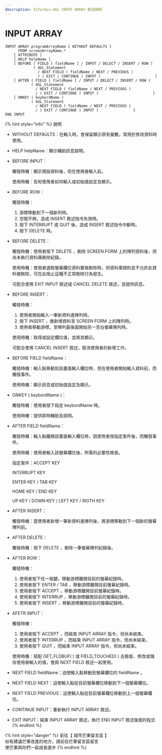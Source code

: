 ```yaml
---
description: Informix-4GL INPUT ARRAY 敘述說明
---
```


# INPUT ARRAY

```
INPUT ARRAY programArrayName [ WITHOUT DEFAULTS ]
      FROM screenArrayName.*
    [ ATTRIBUTE ]
    [ HELP helpName ]
    [ BEFORE ( FIELD [ fieldName ] / INPUT / DELECT / INSERT / ROW )
             ( 4GL_Statement
               / NEXT FIELD ( fieldName / NEXT / PREVIOUS )
               / ( EXIT / CONTINUE ) INPUT )                         ]
    [ AFTER ( FIELD [ fieldName ] / INPUT / DELECT / INSERT / ROW )
            ( 4GL_Statement
              / NEXT FIELD ( fieldName / NEXT / PREVIOUS )
              / ( EXIT / CONTINUE ) INPUT )                         ]
    [ ONKEY ( keybordName )
            ( 4GL_Statement
              / NEXT FIELD ( fieldName / NEXT / PREVIOUS )
              / ( EXIT / CONTINUE ) INPUT )                ]
END INPUT
```

{% hint style="info" %}
說明

* WITHOUT DEFAULTS：在輸入時，會保留顯示原有變數，常用於修改資料時使用。
* HELP helpName：顯示輔助訊息說明。
*   BEFORE INPUT：

    觸發時機：顯示預設資料後，但在使用者輸入前。

    使用時機：告知使用者如何輸入或初始值設定及顯示。
*   BEFORE ROW：

    觸發時機：

    1. 游標移動到下一個新列時。
    2. 空間不夠，造成 INSERT 敘述指令失效時。
    3. 按下 INTERRUPT 或 QUIT 後，造成 INSERT 敘述指令中斷時。
    4. 按下 DELETE 時。
*   BEFORE DELETE：

    觸發時機：使用者按下 DELETE ，刪除 SCREEN FORM 上的陣列資料後，但尚未執行資料庫刪除紀錄。

    使用時機：使用者選取螢幕欄位資料要做刪除時，但資料庫規則並不允許此資料被刪除，可在此阻止這種不正常刪除行為發生。

    可配合使用 EXIT INPUT 敘述或 CANCEL DELETE 敘述，並提供訊息。
*   BEFORE INSERT：

    觸發時機：

    1. 使用者開始輸入一筆新資料進陣列時。
    2. 按下 INSERT ，做新增資料至 SCREEN FORM 上的陣列時。
    3. 使用者移動游標，至陣列最後面開始另一空白螢幕陣列時。

    使用時機：取得或設定欄位值，並將其顯示。

    可配合使用 CANCEL INSERT 敘述，取消使用者的新增工作。
*   BEFORE FIELD fieldName：

    觸發時機：輸入點移動到該畫面輸入欄位時，但在使用者開始輸入資料前，而觸發事件。

    使用時機：顯示訊息或初始值設定及顯示。
*   ONKEY ( keybordName )：

    觸發時機：使用者按下指定 keybordName 時。

    使用時機：提供即時輔助及說明。
*   AFTER FIELD fieldName：

    觸發時機：輸入點離開該畫面輸入欄位時，因使用者按指定案件後，而觸發事件。

    使用時機：使用者輸入該螢幕欄位後，所需的必要性檢查。

    指定案件：ACCEPT KEY

    &#x20;                 INTERRUPT KEY

    &#x20;                 ENTER KEY / TAB KEY

    &#x20;                 HOME KEY / END KEY

    &#x20;                 UP KEY / DOWN KEY / LEFT KEY / RIGTH KEY
*   AFTER INSERT：

    觸發時機：當使用者新增一筆新資料進陣列後，將游標移動到下一個新的螢幕陣列前。
*   AFTER DELETE：

    觸發時機：按下 DELETE ，刪除一筆螢幕陣列紀錄後。
*   AFTER ROW：

    觸發時機：

    1. 使用者按下任一按鍵，移動游標離開目前的螢幕紀錄時。
    2. 使用者按下 ENTER / TAB ，移動游標離開目前螢幕紀錄時。
    3. 使用者按下 ACCEPT ，移動游標離開目前螢幕紀錄時。
    4. 使用者按下 INTERRUP ，移動游標離開目前的螢幕紀錄時。
    5. 使用者按下 INSERT ，移動游標離開目前的螢幕紀錄時。
*   AFETR INPUT：

    觸發時機：

    1. 使用者按下 ACCEPT ，而結束 INPUT ARRAY 指令，但尚未結束。
    2. 使用者按下 INTERRUP ，而結束 INPUT ARRAY 指令，但尚未結束。
    3. 使用者按下 QUIT ，而結束 INPUT ARRAY 指令，但尚未結束。

    使用時機：搭配 GET\_FLDBUF( ) 或 FIELD\_TOUCHED( ) 去檢查、修改或儲存使用者輸入的值，會與 NEXT FIELD 敘述一起使用。
* NEXT FIELD fieldName：迫使輸入點移動到螢幕欄位的 fieldName 。
* NEXT FIELD NEXT：迫使輸入點從目前螢幕欄位移動到下一個螢幕欄位。
* NEXT FIELD PREVIOUS：迫使輸入點從目前螢幕欄位移動到上一個螢幕欄位。
* CONTINUE INPUT：重新執行 INPUT ARRAY 敘述。
* EXIT INPUT：結束 INPUT ARRAY 敘述，執行 END INPUT 敘述後面的程式
{% endhint %}

{% hint style="danger" %}
前往【 城市芒果留言區 】\
如有建議芒果改進的地方，請前往芒果留言區留言\
使芒果與你們一起成長進步
{% endhint %}
